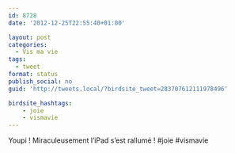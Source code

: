 ```yaml
---
id: 8728
date: '2012-12-25T22:55:40+01:00'

layout: post
categories:
  - Vis ma vie
tags:
  - tweet
format: status
publish_social: no
guid: 'http://tweets.local/?birdsite_tweet=283707612111978496'

birdsite_hashtags:
    - joie
    - vismavie
---
```


Youpi ! Miraculeusement l’iPad s’est rallumé ! #joie #vismavie